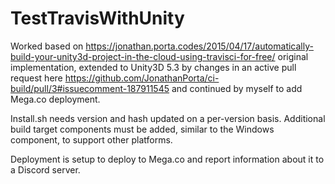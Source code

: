 # TestTravisWithUnity

Worked based on https://jonathan.porta.codes/2015/04/17/automatically-build-your-unity3d-project-in-the-cloud-using-travisci-for-free/ original implementation, extended to Unity3D 5.3 by changes in an active pull request here https://github.com/JonathanPorta/ci-build/pull/3#issuecomment-187911545 and continued by myself to add Mega.co deployment.

Install.sh needs version and hash updated on a per-version basis. Additional build target components must be added, similar to the Windows component,
to support other platforms.

Deployment is setup to deploy to Mega.co and report information about it to a Discord server.
